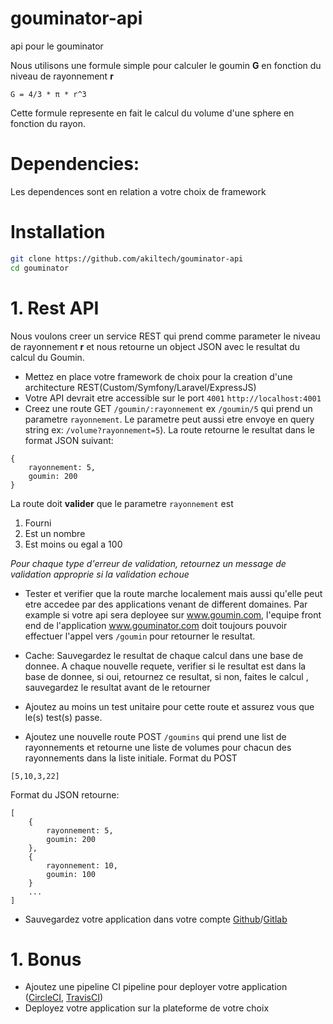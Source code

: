 # gouminator-api
api pour le gouminator

Nous utilisons une formule simple pour calculer le goumin __G__ en fonction du niveau de rayonnement __r__

```
G = 4/3 * π * r^3
```
Cette formule represente en fait le calcul du volume d'une sphere en fonction du rayon.

# Dependencies:

Les dependences sont en relation a votre choix de framework

# Installation

```bash
git clone https://github.com/akiltech/gouminator-api
cd gouminator
```                                                   

# 1. Rest API
Nous voulons creer un service REST qui prend comme parameter le niveau de rayonnement __r__ et nous retourne un object JSON avec le resultat du calcul du Goumin.

* Mettez en place votre framework de choix pour la creation d'une architecture REST(Custom/Symfony/Laravel/ExpressJS)
* Votre API devrait etre accessible sur le port `4001` `http://localhost:4001`
* Creez une route GET `/goumin/:rayonnement` ex `/goumin/5` qui prend un parametre `rayonnement`. Le parametre peut aussi etre envoye en query string ex: `/volume?rayonnement=5`). La route retourne le resultat dans le format JSON suivant:

```
{
    rayonnement: 5,
    goumin: 200
}
```
La route doit **valider** que le parametre `rayonnement` est 
1. Fourni 
2. Est un nombre
3. Est moins ou egal a 100

*Pour chaque type d'erreur de validation, retournez un message de validation approprie si la validation echoue*

* Tester et verifier que la route marche localement mais aussi qu'elle peut etre accedee par des applications venant de different domaines. Par example si votre api sera deployee sur www.goumin.com, l'equipe front end de l'application www.gouminator.com doit toujours pouvoir effectuer l'appel vers `/goumin` pour retourner le resultat.


* Cache: Sauvegardez le resultat de chaque calcul dans une base de donnee. A chaque nouvelle requete, verifier si le resultat est dans la base de donnee, si oui, retournez ce resultat, si non, faites le calcul , sauvegardez le resultat avant de le retourner

* Ajoutez au moins un test unitaire pour cette route et assurez vous que le(s) test(s) passe.

* Ajoutez une nouvelle route POST `/goumins` qui prend une list de rayonnements et retourne une liste de volumes pour chacun des rayonnements dans la liste initiale.
Format du POST 
```
[5,10,3,22]
```

Format du JSON retourne:

```
[
    {
        rayonnement: 5,
        goumin: 200
    },
    {
        rayonnement: 10,
        goumin: 100
    }
    ...
]
```
* Sauvegardez votre application dans votre compte [Github](https://www.github.com)/[Gitlab](https://www.gitlab.com)

# 1. Bonus
* Ajoutez une pipeline CI pipeline pour deployer votre application ([CircleCI](https://circleci.com/), [TravisCI](https://travis-ci.org/))
* Deployez votre application sur la plateforme de votre choix
